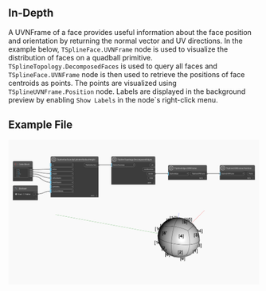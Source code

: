 ## In-Depth
A UVNFrame of a face provides useful information about the face position and orientation by returning the normal vector and UV directions.
In the example below, `TSplineFace.UVNFrame` node is used to visualize the distribution of faces on a quadball primitive. `TSplineTopology.DecomposedFaces` is used to query all faces and `TSplineFace.UVNFrame` node is then used to retrieve the positions of face centroids as points. The points are visualized using `TSplineUVNFrame.Position` node. Labels are displayed in the background preview by enabling `Show Labels` in the node`s right-click menu. 

## Example File

![Example](./Autodesk.DesignScript.Geometry.TSpline.TSplineFace.UVNFrame_img.jpg)